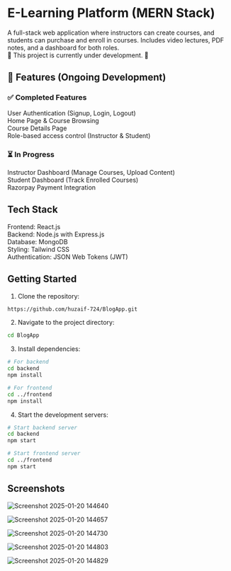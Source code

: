 # E-Learning Platform (MERN Stack)
A full-stack web application where instructors can create courses, and students can purchase and enroll in courses. Includes video lectures, PDF notes, and a dashboard for both roles. <br />
🚧 This project is currently under development. 🚧

## 🚀 Features (Ongoing Development)

### ✅ Completed Features
User Authentication (Signup, Login, Logout) <br />
Home Page & Course Browsing <br />
Course Details Page <br />
Role-based access control (Instructor & Student)

### ⏳ In Progress
Instructor Dashboard (Manage Courses, Upload Content) <br />
Student Dashboard (Track Enrolled Courses) <br />
Razorpay Payment Integration <br />

## Tech Stack

Frontend: React.js <br />
Backend: Node.js with Express.js<br />
Database: MongoDB<br />
Styling: Tailwind CSS <br />
Authentication: JSON Web Tokens (JWT)<br />

## Getting Started

1. Clone the repository:
```bash
https://github.com/huzaif-724/BlogApp.git
```

2. Navigate to the project directory:
```bash
cd BlogApp
```

3. Install dependencies:
```bash
# For backend
cd backend
npm install

# For frontend 
cd ../frontend
npm install
```

4. Start the development servers:
```bash
# Start backend server
cd backend
npm start

# Start frontend server
cd ../frontend
npm start
```


## Screenshots

![Screenshot 2025-01-20 144640](https://github.com/user-attachments/assets/8dd3cab9-01c0-4a3e-bd96-098e27dbe943)

![Screenshot 2025-01-20 144657](https://github.com/user-attachments/assets/2583cfd7-6bfa-44f7-997b-e685ac5bb7d1)

![Screenshot 2025-01-20 144730](https://github.com/user-attachments/assets/295201f7-4277-4e72-9947-349e1737beaf)

![Screenshot 2025-01-20 144803](https://github.com/user-attachments/assets/1b8aaef6-6587-48d8-82e9-f8431a3065bb)

![Screenshot 2025-01-20 144829](https://github.com/user-attachments/assets/d2c42b89-9b7a-418c-b4b0-6675f4f60cac)




